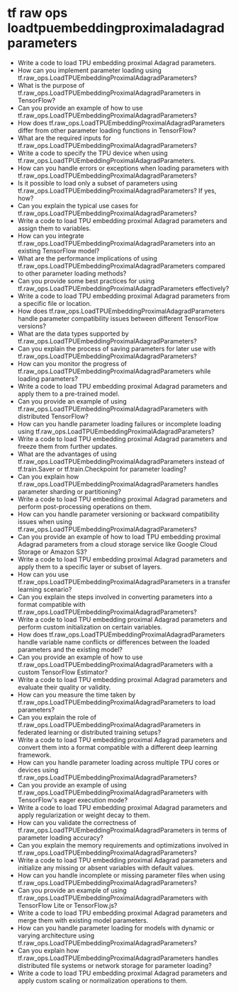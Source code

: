 # tf raw ops loadtpuembeddingproximaladagradparameters

- Write a code to load TPU embedding proximal Adagrad parameters.
- How can you implement parameter loading using tf.raw_ops.LoadTPUEmbeddingProximalAdagradParameters?
- What is the purpose of tf.raw_ops.LoadTPUEmbeddingProximalAdagradParameters in TensorFlow?
- Can you provide an example of how to use tf.raw_ops.LoadTPUEmbeddingProximalAdagradParameters?
- How does tf.raw_ops.LoadTPUEmbeddingProximalAdagradParameters differ from other parameter loading functions in TensorFlow?
- What are the required inputs for tf.raw_ops.LoadTPUEmbeddingProximalAdagradParameters?
- Write a code to specify the TPU device when using tf.raw_ops.LoadTPUEmbeddingProximalAdagradParameters.
- How can you handle errors or exceptions when loading parameters with tf.raw_ops.LoadTPUEmbeddingProximalAdagradParameters?
- Is it possible to load only a subset of parameters using tf.raw_ops.LoadTPUEmbeddingProximalAdagradParameters? If yes, how?
- Can you explain the typical use cases for tf.raw_ops.LoadTPUEmbeddingProximalAdagradParameters?
- Write a code to load TPU embedding proximal Adagrad parameters and assign them to variables.
- How can you integrate tf.raw_ops.LoadTPUEmbeddingProximalAdagradParameters into an existing TensorFlow model?
- What are the performance implications of using tf.raw_ops.LoadTPUEmbeddingProximalAdagradParameters compared to other parameter loading methods?
- Can you provide some best practices for using tf.raw_ops.LoadTPUEmbeddingProximalAdagradParameters effectively?
- Write a code to load TPU embedding proximal Adagrad parameters from a specific file or location.
- How does tf.raw_ops.LoadTPUEmbeddingProximalAdagradParameters handle parameter compatibility issues between different TensorFlow versions?
- What are the data types supported by tf.raw_ops.LoadTPUEmbeddingProximalAdagradParameters?
- Can you explain the process of saving parameters for later use with tf.raw_ops.LoadTPUEmbeddingProximalAdagradParameters?
- How can you monitor the progress of tf.raw_ops.LoadTPUEmbeddingProximalAdagradParameters while loading parameters?
- Write a code to load TPU embedding proximal Adagrad parameters and apply them to a pre-trained model.
- Can you provide an example of using tf.raw_ops.LoadTPUEmbeddingProximalAdagradParameters with distributed TensorFlow?
- How can you handle parameter loading failures or incomplete loading using tf.raw_ops.LoadTPUEmbeddingProximalAdagradParameters?
- Write a code to load TPU embedding proximal Adagrad parameters and freeze them from further updates.
- What are the advantages of using tf.raw_ops.LoadTPUEmbeddingProximalAdagradParameters instead of tf.train.Saver or tf.train.Checkpoint for parameter loading?
- Can you explain how tf.raw_ops.LoadTPUEmbeddingProximalAdagradParameters handles parameter sharding or partitioning?
- Write a code to load TPU embedding proximal Adagrad parameters and perform post-processing operations on them.
- How can you handle parameter versioning or backward compatibility issues when using tf.raw_ops.LoadTPUEmbeddingProximalAdagradParameters?
- Can you provide an example of how to load TPU embedding proximal Adagrad parameters from a cloud storage service like Google Cloud Storage or Amazon S3?
- Write a code to load TPU embedding proximal Adagrad parameters and apply them to a specific layer or subset of layers.
- How can you use tf.raw_ops.LoadTPUEmbeddingProximalAdagradParameters in a transfer learning scenario?
- Can you explain the steps involved in converting parameters into a format compatible with tf.raw_ops.LoadTPUEmbeddingProximalAdagradParameters?
- Write a code to load TPU embedding proximal Adagrad parameters and perform custom initialization on certain variables.
- How does tf.raw_ops.LoadTPUEmbeddingProximalAdagradParameters handle variable name conflicts or differences between the loaded parameters and the existing model?
- Can you provide an example of how to use tf.raw_ops.LoadTPUEmbeddingProximalAdagradParameters with a custom TensorFlow Estimator?
- Write a code to load TPU embedding proximal Adagrad parameters and evaluate their quality or validity.
- How can you measure the time taken by tf.raw_ops.LoadTPUEmbeddingProximalAdagradParameters to load parameters?
- Can you explain the role of tf.raw_ops.LoadTPUEmbeddingProximalAdagradParameters in federated learning or distributed training setups?
- Write a code to load TPU embedding proximal Adagrad parameters and convert them into a format compatible with a different deep learning framework.
- How can you handle parameter loading across multiple TPU cores or devices using tf.raw_ops.LoadTPUEmbeddingProximalAdagradParameters?
- Can you provide an example of using tf.raw_ops.LoadTPUEmbeddingProximalAdagradParameters with TensorFlow's eager execution mode?
- Write a code to load TPU embedding proximal Adagrad parameters and apply regularization or weight decay to them.
- How can you validate the correctness of tf.raw_ops.LoadTPUEmbeddingProximalAdagradParameters in terms of parameter loading accuracy?
- Can you explain the memory requirements and optimizations involved in tf.raw_ops.LoadTPUEmbeddingProximalAdagradParameters?
- Write a code to load TPU embedding proximal Adagrad parameters and initialize any missing or absent variables with default values.
- How can you handle incomplete or missing parameter files when using tf.raw_ops.LoadTPUEmbeddingProximalAdagradParameters?
- Can you provide an example of using tf.raw_ops.LoadTPUEmbeddingProximalAdagradParameters with TensorFlow Lite or TensorFlow.js?
- Write a code to load TPU embedding proximal Adagrad parameters and merge them with existing model parameters.
- How can you handle parameter loading for models with dynamic or varying architecture using tf.raw_ops.LoadTPUEmbeddingProximalAdagradParameters?
- Can you explain how tf.raw_ops.LoadTPUEmbeddingProximalAdagradParameters handles distributed file systems or network storage for parameter loading?
- Write a code to load TPU embedding proximal Adagrad parameters and apply custom scaling or normalization operations to them.